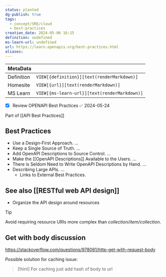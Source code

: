 ```yaml
---
status: planted
dg-publish: true
tags:
  - concept/SRE/cloud
  - best-practices
creation_date: 2024-05-06 16:15
definition: undefined
ms-learn-url: undefined
url: https://learn.openapis.org/best-practices.html
aliases:
---
```


| MetaData   |                                              |
| ---------- | -------------------------------------------- |
| Definition | `VIEW[{definition}][text(renderMarkdown)]`   |
| Homesite   | `VIEW[{url}][text(renderMarkdown)]`          |
| MS Learn   | `VIEW[{ms-learn-url}][text(renderMarkdown)]` |

- [x] Review OPENAPI Best Practices ✅ 2024-05-24

Part of [[API Best Practices]]
## **Best Practices**

- Use a Design-First Approach. ...
- Keep a Single Source of Truth. ...
- Add OpenAPI Descriptions to Source Control. ...
- Make the [[OpenAPI Descriptions]] Available to the Users. ...
- There is Seldom Need to Write OpenAPI Descriptions by Hand. ...
- Describing Large APIs. ...
	- Links to External Best Practices.

## See also [[RESTful web API design]]
- Organize the API design around resources

> [!tip]
> Avoid requiring resource URIs more complex than _collection/item/collection_.

## Get with body discussion
https://stackoverflow.com/questions/978061/http-get-with-request-body

Possible solution for caching issue:

> [!hint] 
> For caching just add hash of body to url